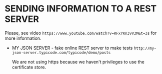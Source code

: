 # SENDING INFORMATION TO A REST SERVER

Please, see video `https://www.youtube.com/watch?v=RFxrKn3vV3M&t=3s` for more information.

- MY JSON SERVER - fake online REST server to make tests
  `http://my-json-server.typicode.com/typicode/demo/posts`

  We are not using https because we haven't privileges to use the certificate store.
